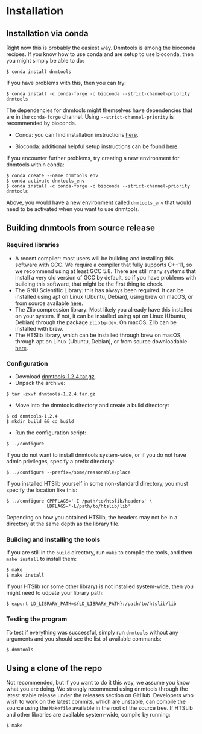 Installation
============

## Installation via conda

Right now this is probably the easiest way. Dnmtools is among the
bioconda recipes. If you know how to use conda and are setup to use
bioconda, then you might simply be able to do:
```console
$ conda install dnmtools
```

If you have problems with this, then you can try:
```console
$ conda install -c conda-forge -c bioconda --strict-channel-priority dnmtools
```

The dependencies for dnmtools might themselves have dependencies that
are in the `conda-forge` channel. Using `--strict-channel-priority` is
recommended by bioconda.

* Conda: you can find installation instructions
  [here](https://docs.conda.io/projects/conda/en/latest/user-guide/install/index.html).

* Bioconda: additional helpful setup instructions can be found
  [here](https://bioconda.github.io).


If you encounter further problems, try creating a new environment for
dnmtools within conda:
```console
$ conda create --name dnmtools_env
$ conda activate dnmtools_env
$ conda install -c conda-forge -c bioconda --strict-channel-priority dnmtools
```

Above, you would have a new environment called `dnmtools_env` that
would need to be activated when you want to use dnmtools.

## Building dnmtools from source release

### Required libraries

* A recent compiler: most users will be building and installing this
  software with GCC. We require a compiler that fully supports C++11,
  so we recommend using at least GCC 5.8. There are still many systems
  that install a very old version of GCC by default, so if you have
  problems with building this software, that might be the first thing
  to check.
* The GNU Scientific Library: this has always been required. It can be
  installed using apt on Linux (Ubuntu, Debian), using brew on macOS,
  or from source available [here](http://www.gnu.org/software/gsl).
* The Zlib compression library: Most likely you already have this
  installed on your system. If not, it can be installed using apt on
  Linux (Ubuntu, Debian) through the package `zlib1g-dev`. On macOS,
  Zlib can be installed with brew.
* The HTSlib library, which can be installed through brew on macOS,
  through apt on Linux (Ubuntu, Debian), or from source downloadable
  [here](https://github.com/samtools/htslib).

### Configuration

* Download [dnmtools-1.2.4.tar.gz](https://github.com/smithlabcode/dnmtools/releases/download/v1.2.4/dnmtools-1.2.4.tar.gz).
* Unpack the archive:
```console
$ tar -zxvf dnmtools-1.2.4.tar.gz
```
* Move into the dnmtools directory and create a build directory:
```console
$ cd dnmtools-1.2.4
$ mkdir build && cd build
```
* Run the configuration script:
```console
$ ../configure
```
If you do not want to install dnmtools system-wide, or if you do
not have admin privileges, specify a prefix directory:
```console
$ ../configure --prefix=/some/reasonable/place
```
If you installed HTSlib yourself in some non-standard directory,
you must specify the location like this:
```console
$ ../configure CPPFLAGS='-I /path/to/htslib/headers' \
               LDFLAGS='-L/path/to/htslib/lib'
```
Depending on how you obtained HTSlib, the headers may not be
in a directory at the same depth as the library file.

### Building and installing the tools

If you are still in the `build` directory, run `make` to compile the
tools, and then `make install` to install them:
```console
$ make
$ make install
```
If your HTSlib (or some other library) is not installed system-wide,
then you might need to udpate your library path:
```console
$ export LD_LIBRARY_PATH=${LD_LIBRARY_PATH}:/path/to/htslib/lib
```

### Testing the program

To test if everything was successful, simply run `dnmtools` without
any arguments and you should see the list of available commands:
```console
$ dnmtools
```

## Using a clone of the repo

Not recommended, but if you want to do it this way, we assume you know
what you are doing. We strongly recommend using dnmtools through the
latest stable release under the releases section on GitHub. Developers
who wish to work on the latest commits, which are unstable, can
compile the source using the `Makefile` available in the root of the
source tree. If HTSLib and other libraries are available system-wide,
compile by running:
```console
$ make
```
